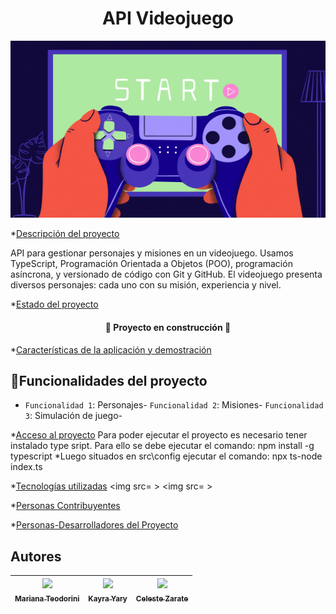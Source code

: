 <h1 align="center"> API Videojuego</h1>

<img src= GettyImages-2112446687.webp><img>

*[Descripción del proyecto](#descripción-del-proyecto)<p>API para 
gestionar personajes y misiones en un videojuego. Usamos TypeScript, Programación Orientada a 
Objetos (POO), programación asíncrona, y versionado de código con Git y GitHub. El videojuego presenta diversos personajes: cada uno con su misión, experiencia y nivel.</p>

*[Estado del proyecto](#Estado-del-proyecto) <h4 align="center">
:construction: Proyecto en construcción :construction:
</h4>

*[Características de la aplicación y demostración](#Características-de-la-aplicación-y-demostración)
## :hammer:Funcionalidades del proyecto

- `Funcionalidad 1`: Personajes- `Funcionalidad 2`: Misiones- `Funcionalidad 3`: Simulación de juego-

*[Acceso al proyecto](#acceso-proyecto)
 Para poder ejecutar el proyecto es necesario tener instalado type sript. 
 Para ello se debe ejecutar el comando: npm install -g typescript
 *Luego situados en  src\config ejecutar el comando: npx ts-node index.ts

*[Tecnologías utilizadas](#tecnologías-utilizadas)
<img src= ><img>
<img src= ><img>

*[Personas Contribuyentes](#personas-contribuyentes)

*[Personas-Desarrolladores del Proyecto](#personas-desarrolladores)
## Autores

| [<img src="https://avatars.githubusercontent.com/u/182223706?v=4" width=115><br><sub>Mariana Teodorini</sub>]([https://github.com/Teodorini]) |  [<img src="https://avatars.githubusercontent.com/u/92038167?v=4" width=115><br><sub>Kayra Yary</sub>]([https://github.com/guilhermeonrails](https://github.com/ellenpimentel)) |  [<img src="https://avatars.githubusercontent.com/u/184713542?v=4" width=115><br><sub>Celeste Zarate</sub>](https://github.com/genesysaluralatam) |
| :---: | :---: | :---: |


